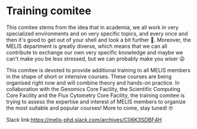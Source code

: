 # Training comitee

This comitee stems from the idea that in academia, we all work in very specialized environments and on very specific topics, and every once and then it's good to get out of your shell and look a bit further 🐌. Moreover, the MELIS department is greatly diverse, which means that we can all contribute  to exchange our own very specific knowledge and maybe we can't make you be less stressed, but we can probably make you wiser 😜   
  
This comitee is devoted to provide additional training to all MELIS members in the shape of short or intensive courses. These courses are being organised right now and will combine theory and hands-on practice. In collaboration with the Genomics Core Facility, the Scientific Computing Core Facility and the Flux Cytometry Core Facility, the training comitee is trying to assess the expertise and interest of MELIS members to organize the most suitable and popular courses! More to come, stay tuned! 🤓

Slack link:https://melis-phd.slack.com/archives/C06K3SDBF4H
